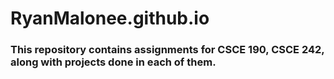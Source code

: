# RyanMalonee.github.io

### This repository contains assignments for CSCE 190, CSCE 242, along with projects done in each of them.